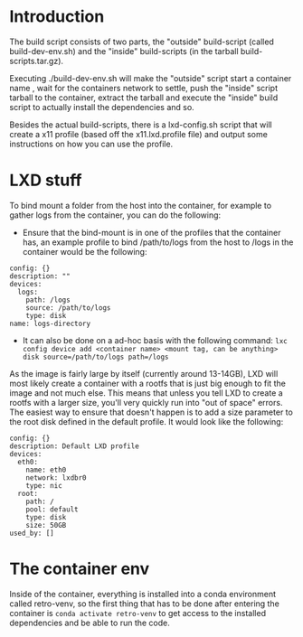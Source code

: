 # Introduction

The build script consists of two parts, the "outside" build-script (called build-dev-env.sh) and the "inside" build-scripts (in the tarball build-scripts.tar.gz).

Executing ./build-dev-env.sh <container name> will make the "outside" script start a container name <container name>, wait for the containers network to settle, push the "inside" script tarball to the container, extract the tarball and execute the "inside" build script to actually install the dependencies and so.

Besides the actual build-scripts, there is a lxd-config.sh script that will create a x11 profile (based off the x11.lxd.profile file) and output some instructions on how you can use the profile.

# LXD stuff

To bind mount a folder from the host into the container, for example to gather logs from the container, you can do the following:
* Ensure that the bind-mount is in one of the profiles that the container has, an example profile to bind /path/to/logs from the host to /logs in the container would be the following:
```
config: {}
description: ""
devices:
  logs:
    path: /logs
    source: /path/to/logs
    type: disk
name: logs-directory
```

* It can also be done on a ad-hoc basis with the following command: `lxc config device add <container name> <mount tag, can be anything> disk source=/path/to/logs path=/logs`

As the image is fairly large by itself (currently around 13-14GB), LXD will most likely create a container with a rootfs that is just big enough to fit the image and not much else. This means that unless you tell LXD to create a rootfs with a larger size, you'll very quickly run into "out of space" errors.
The easiest way to ensure that doesn't happen is to add a size parameter to the root disk defined in the default profile. It would look like the following:
```
config: {}
description: Default LXD profile
devices:
  eth0:
    name: eth0
    network: lxdbr0
    type: nic
  root:
    path: /
    pool: default
    type: disk
    size: 50GB
used_by: []
```

# The container env

Inside of the container, everything is installed into a conda environment called retro-venv, so the first thing that has to be done after entering the container is `conda activate retro-venv` to get access to the installed dependencies and be able to run the code.
